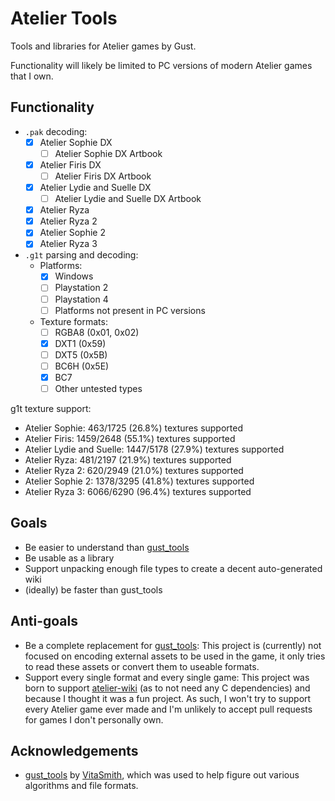 # Atelier Tools

Tools and libraries for Atelier games by Gust.

Functionality will likely be limited to PC versions of modern Atelier games that I own.

## Functionality

- `.pak` decoding:
  - [x] Atelier Sophie DX
    - [ ] Atelier Sophie DX Artbook
  - [x] Atelier Firis DX
    - [ ] Atelier Firis DX Artbook
  - [x] Atelier Lydie and Suelle DX
    - [ ] Atelier Lydie and Suelle DX Artbook
  - [x] Atelier Ryza
  - [x] Atelier Ryza 2
  - [x] Atelier Sophie 2
  - [x] Atelier Ryza 3
- `.g1t` parsing and decoding:
  - Platforms:
    - [x] Windows
    - [ ] Playstation 2
    - [ ] Playstation 4
    - [ ] Platforms not present in PC versions
  - Texture formats:
    - [ ] RGBA8 (0x01, 0x02)
    - [x] DXT1 (0x59)
    - [ ] DXT5 (0x5B)
    - [ ] BC6H (0x5E)
    - [x] BC7
    - [ ] Other untested types

g1t texture support:

- Atelier Sophie: 463/1725 (26.8%) textures supported
- Atelier Firis: 1459/2648 (55.1%) textures supported
- Atelier Lydie and Suelle: 1447/5178 (27.9%) textures supported
- Atelier Ryza: 481/2197 (21.9%) textures supported
- Atelier Ryza 2: 620/2949 (21.0%) textures supported
- Atelier Sophie 2: 1378/3295 (41.8%) textures supported
- Atelier Ryza 3: 6066/6290 (96.4%) textures supported

<!-- Update note: make sure to use the -d flag -->

## Goals

- Be easier to understand than [gust_tools](https://github.com/VitaSmith/gust_tools)
- Be usable as a library
- Support unpacking enough file types to create a decent auto-generated wiki
- (ideally) be faster than gust_tools

## Anti-goals

- Be a complete replacement for [gust_tools](https://github.com/VitaSmith/gust_tools): This project
  is (currently) not focused on encoding external assets to be used in the game, it only tries to
  read these assets or convert them to useable formats.
- Support every single format and every single game: This project was born to support
  [atelier-wiki](https://github.com/holly-hacker/atelier-wiki) (as to not need any C dependencies)
  and because I thought it was a fun project. As such, I won't try to support every Atelier game
  ever made and I'm unlikely to accept pull requests for games I don't personally own.

## Acknowledgements

- [gust_tools](https://github.com/VitaSmith/gust_tools) by [VitaSmith](https://github.com/VitaSmith), which was used to help figure out various algorithms and file formats.
